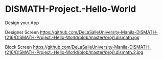 # DISMATH-Project.-Hello-World

Design your App

Designer Screen
https://github.com/DeLaSalleUniversity-Manila-DISMATH-t216/DISMATH-Project.-Hello-World/blob/master/proj1.dismath.jpg

Block Screen
https://github.com/DeLaSalleUniversity-Manila-DISMATH-t216/DISMATH-Project.-Hello-World/blob/master/proj1.dismath.2.jpg
